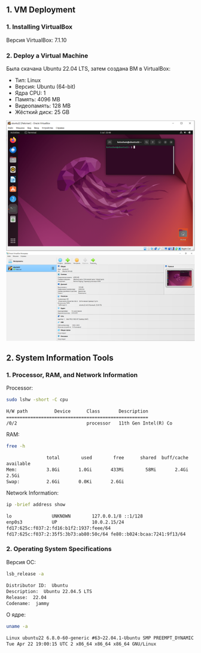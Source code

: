 ## 1. VM Deployment
### 1. Installing VirtualBox
Версия VirtualBox: 7.1.10  
### 2. Deploy a Virtual Machine
Была скачана Ubuntu 22.04 LTS, затем создана ВМ в VirtualBox:
- Тип: Linux
- Версия: Ubuntu (64-bit)
- Ядра CPU: 1
- Память: 4096 MB
- Видеопамять: 128 МВ
- Жёсткий диск: 25 GB

![Интерфейс VirtualBox](images/screen1.PNG)
![Интерфейс VirtualBox](images/screen2.PNG)

## 2. System Information Tools
### 1. Processor, RAM, and Network Information
Processor:
```sh
sudo lshw -short -C cpu
```
```
H/W path          Device      Class       Description
=====================================================
/0/2                          processor   11th Gen Intel(R) Co
```
RAM:
```sh
free -h
```
```
               total        used        free      shared  buff/cache   available
Mem:           3.8Gi       1.0Gi       433Mi        58Mi       2.4Gi       2.5Gi
Swap:          2.6Gi       0.0Ki       2.6Gi
```
Network Information:
```sh
ip -brief address show
```
```
lo               UNKNOWN        127.0.0.1/8 ::1/128 
enp0s3           UP             10.0.2.15/24 fd17:625c:f037:2:fd16:b1f2:1937:feee/64 fd17:625c:f037:2:35f5:3b73:ab80:50c/64 fe80::b024:bcaa:7241:9f13/64
```
### 2. Operating System Specifications
Версия ОС:
```sh
lsb_release -a
```
```
Distributor ID:  Ubuntu
Description:  Ubuntu 22.04.5 LTS
Release:  22.04
Codename:  jammy
```
О ядре:
```sh
uname -a
```
```
Linux ubuntu22 6.8.0-60-generic #63~22.04.1-Ubuntu SMP PREEMPT_DYNAMIC Tue Apr 22 19:00:15 UTC 2 x86_64 x86_64 x86_64 GNU/Linux
```